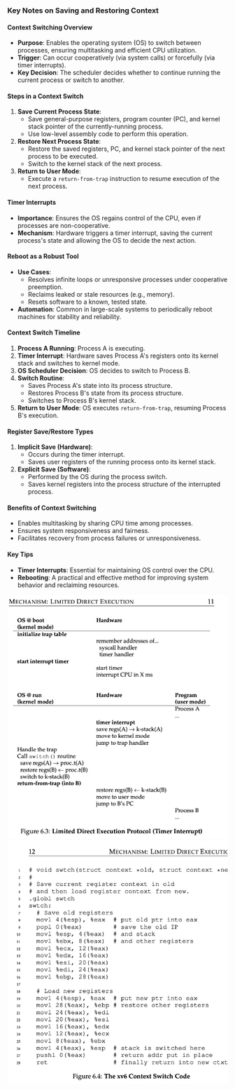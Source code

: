 ### Key Notes on Saving and Restoring Context

#### **Context Switching Overview**

- **Purpose**: Enables the operating system (OS) to switch between processes, ensuring multitasking and efficient CPU utilization.
- **Trigger**: Can occur cooperatively (via system calls) or forcefully (via timer interrupts).
- **Key Decision**: The scheduler decides whether to continue running the current process or switch to another.

#### **Steps in a Context Switch**

1. **Save Current Process State**:
    - Save general-purpose registers, program counter (PC), and kernel stack pointer of the currently-running process.
    - Use low-level assembly code to perform this operation.
2. **Restore Next Process State**:
    - Restore the saved registers, PC, and kernel stack pointer of the next process to be executed.
    - Switch to the kernel stack of the next process.
3. **Return to User Mode**:
    - Execute a `return-from-trap` instruction to resume execution of the next process.

#### **Timer Interrupts**

- **Importance**: Ensures the OS regains control of the CPU, even if processes are non-cooperative.
- **Mechanism**: Hardware triggers a timer interrupt, saving the current process's state and allowing the OS to decide the next action.

#### **Reboot as a Robust Tool**

- **Use Cases**:
    - Resolves infinite loops or unresponsive processes under cooperative preemption.
    - Reclaims leaked or stale resources (e.g., memory).
    - Resets software to a known, tested state.
- **Automation**: Common in large-scale systems to periodically reboot machines for stability and reliability.

#### **Context Switch Timeline**

1. **Process A Running**: Process A is executing.
2. **Timer Interrupt**: Hardware saves Process A's registers onto its kernel stack and switches to kernel mode.
3. **OS Scheduler Decision**: OS decides to switch to Process B.
4. **Switch Routine**:
    - Saves Process A's state into its process structure.
    - Restores Process B's state from its process structure.
    - Switches to Process B's kernel stack.
5. **Return to User Mode**: OS executes `return-from-trap`, resuming Process B's execution.

#### **Register Save/Restore Types**

1. **Implicit Save (Hardware)**:
    - Occurs during the timer interrupt.
    - Saves user registers of the running process onto its kernel stack.
2. **Explicit Save (Software)**:
    - Performed by the OS during the process switch.
    - Saves kernel registers into the process structure of the interrupted process.

#### **Benefits of Context Switching**

- Enables multitasking by sharing CPU time among processes.
- Ensures system responsiveness and fairness.
- Facilitates recovery from process failures or unresponsiveness.

#### **Key Tips**

- **Timer Interrupts**: Essential for maintaining OS control over the CPU.
- **Rebooting**: A practical and effective method for improving system behavior and reclaiming resources.

![alt](chapter-6-saving-context-switching.png)
![alt](chapter-6-context-switch-code.png)